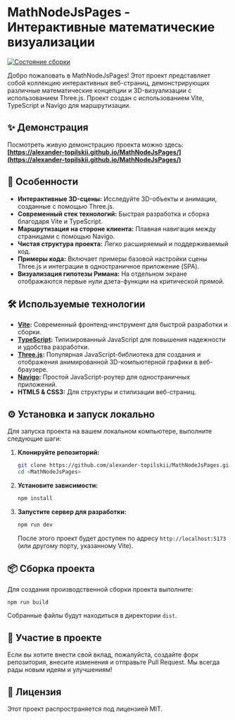 # MathNodeJsPages - Интерактивные математические визуализации

[![Состояние сборки](https://github.com/alexander-topilskii/MathNodeJsPages/actions/workflows/main.yml/badge.svg)](https://github.com/alexander-topilskii/MathNodeJsPages/actions)

Добро пожаловать в MathNodeJsPages! Этот проект представляет собой коллекцию интерактивных веб-страниц, демонстрирующих различные математические концепции и 3D-визуализации с использованием Three.js. Проект создан с использованием Vite, TypeScript и Navigo для маршрутизации.

## ✨ Демонстрация

Посмотреть живую демонстрацию проекта можно здесь:
**[https://alexander-topilskii.github.io/MathNodeJsPages/](https://alexander-topilskii.github.io/MathNodeJsPages/)**


## 🚀 Особенности

*   **Интерактивные 3D-сцены:** Исследуйте 3D-объекты и анимации, созданные с помощью Three.js.
*   **Современный стек технологий:** Быстрая разработка и сборка благодаря Vite и TypeScript.
*   **Маршрутизация на стороне клиента:** Плавная навигация между страницами с помощью Navigo.
*   **Чистая структура проекта:** Легко расширяемый и поддерживаемый код.
*   **Примеры кода:** Включает примеры базовой настройки сцены Three.js и интеграции в одностраничное приложение (SPA).
*   **Визуализация гипотезы Римана:** На отдельном экране отображаются первые нули дзета-функции на критической прямой.

## 🛠️ Используемые технологии

*   **[Vite](https://vitejs.dev/):** Современный фронтенд-инструмент для быстрой разработки и сборки.
*   **[TypeScript](https://www.typescriptlang.org/):** Типизированный JavaScript для повышения надежности и удобства разработки.
*   **[Three.js](https://threejs.org/):** Популярная JavaScript-библиотека для создания и отображения анимированной 3D-компьютерной графики в веб-браузере.
*   **[Navigo](https://github.com/krasimir/navigo):** Простой JavaScript-роутер для одностраничных приложений.
*   **HTML5 & CSS3:** Для структуры и стилизации веб-страниц.

## ⚙️ Установка и запуск локально

Для запуска проекта на вашем локальном компьютере, выполните следующие шаги:

1.  **Клонируйте репозиторий:**
    ```bash
    git clone https://github.com/alexander-topilskii/MathNodeJsPages.git
    cd <MathNodeJsPages>
    ```

2.  **Установите зависимости:**
    ```bash
    npm install
    ```
   
3.  **Запустите сервер для разработки:**
    ```bash
    npm run dev
    ```
   
    После этого проект будет доступен по адресу `http://localhost:5173` (или другому порту, указанному Vite).

## 📦 Сборка проекта

Для создания производственной сборки проекта выполните:
```bash
npm run build
```
Собранные файлы будут находиться в директории `dist`.

## 🤝 Участие в проекте

Если вы хотите внести свой вклад, пожалуйста, создайте форк репозитория, внесите изменения и отправьте Pull Request. Мы всегда рады новым идеям и улучшениям!

## 📄 Лицензия

Этот проект распространяется под лицензией MIT. 

